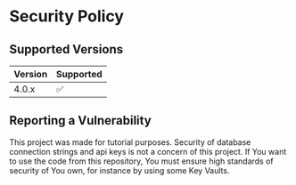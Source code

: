 # Security Policy

## Supported Versions

| Version | Supported          |
| ------- | ------------------ |
| 4.0.x   | :white_check_mark: |

## Reporting a Vulnerability

This project was made for tutorial purposes. Security of database connection strings and api keys is not a concern of this project. If You want to use the code from this repository, You must ensure high standards of security of You own, for instance by using some Key Vaults.
